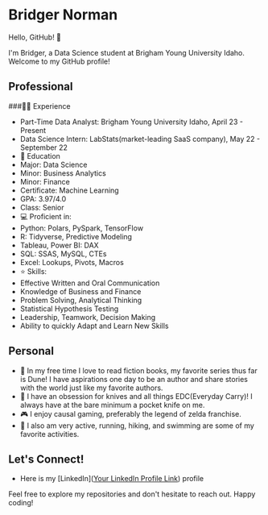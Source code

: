 # Bridger Norman

Hello, GitHub! 👋

I'm Bridger, a Data Science student at Brigham Young University Idaho. Welcome to my GitHub profile!

## Professional

###👨‍💼 Experience
- Part-Time Data Analyst: Brigham Young University Idaho, April 23 - Present
- Data Science Intern: LabStats(market-leading SaaS company), May 22 - September 22
- 🌱 Education
- Major: Data Science
- Minor: Business Analytics
- Minor: Finance
- Certificate: Machine Learning
- GPA: 3.97/4.0
- Class: Senior
- 💻 Proficient in:
- Python: Polars, PySpark, TensorFlow
- R: Tidyverse, Predictive Modeling
- Tableau, Power BI: DAX
- SQL: SSAS, MySQL, CTEs
- Excel: Lookups, Pivots, Macros
- ⭐ Skills:
- Effective Written and Oral Communication
- Knowledge of Business and Finance
- Problem Solving, Analytical Thinking
- Statistical Hypothesis Testing
- Leadership, Teamwork, Decision Making
- Ability to quickly Adapt and Learn New Skills


## Personal

- 📖 In my free time I love to read fiction books, my favorite series thus far is Dune! I have aspirations one day to be an author and share stories with the world just like my favorite authors.
- 🔪 I have an obsession for knives and all things EDC(Everyday Carry)! I always have at the bare minimum a pocket knife on me.
- 🎮 I enjoy causal gaming, preferably the legend of zelda franchise.
- 👟 I also am very active, running, hiking, and swimming are some of my favorite activities. 


## Let's Connect!

- Here is my [LinkedIn]([Your LinkedIn Profile Link](https://www.linkedin.com/in/bridgernorman/)) profile

Feel free to explore my repositories and don't hesitate to reach out. Happy coding! 
